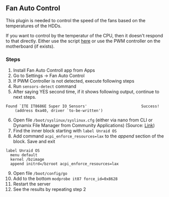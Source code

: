 ## Fan Auto Control
This plugin is needed to control the speed of the fans based on the temperatures of the HDDs.

If you want to control by the temperatur of the CPU, then it doesn't respond to that directly. 
Either use the script [here](https://kmwoley.com/blog/controlling-case-fans-based-on-hard-drive-temperature/) or use the PWM controller on the motherboard (if exists).

### Steps
1. Install Fan Auto Controll app from Apps
2. Go to Settings -> Fan Auto Control
3. If PWM Controller is not detected, execute following steps
4. Run `sensors-detect` command
5. After saying YES second time, if it shows following output, continue to next steps.
```
Found `ITE IT8686E Super IO Sensors'                        Success!
    (address 0xa40, driver `to-be-written')
```
6. Open file `/boot/syslinux/syslinux.cfg` (either via nano from CLI or Dynamix File Manager from Community Applications) (Source: [Link](https://forums.unraid.net/topic/100483-z490-vision-g-fan-sensors/?do=findComment&comment=931479))
7. Find the inner block starting with `label Unraid OS`
8. Add command `acpi_enforce_resources=lax` to the _append_ section of the block. Save and exit
```
label Unraid OS
  menu default
  kernel /bzimage
  append initrd=/bzroot acpi_enforce_resources=lax
```
9. Open file `/boot/config/go`
10. Add to the bottom `modprobe it87 force_id=0x8628`
11. Restart the server
12. See the results by repeating step 2

